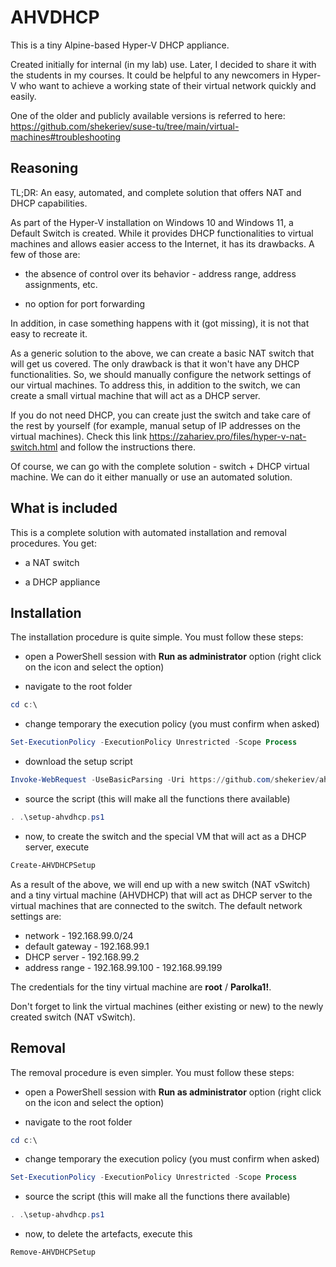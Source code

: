 # AHVDHCP

This is a tiny Alpine-based Hyper-V DHCP appliance.

Created initially for internal (in my lab) use. Later, I decided to share it with the students in my courses. It could be helpful to any newcomers in Hyper-V who want to achieve a working state of their virtual network quickly and easily.

One of the older and publicly available versions is referred to here: <https://github.com/shekeriev/suse-tu/tree/main/virtual-machines#troubleshooting>

## Reasoning

TL;DR: An easy, automated, and complete solution that offers NAT and DHCP capabilities.

As part of the Hyper-V installation on Windows 10 and Windows 11, a Default Switch is created. While it provides DHCP functionalities to virtual machines and allows easier access to the Internet, it has its drawbacks. A few of those are:

 - the absence of control over its behavior - address range, address assignments, etc.

 - no option for port forwarding

In addition, in case something happens with it (got missing), it is not that easy to recreate it.

As a generic solution to the above, we can create a basic NAT switch that will get us covered. The only drawback is that it won't have any DHCP functionalities. So, we should manually configure the network settings of our virtual machines. To address this, in addition to the switch, we can create a small virtual machine that will act as a DHCP server.

If you do not need DHCP, you can create just the switch and take care of the rest by yourself (for example, manual setup of IP addresses on the virtual machines). Check this link <https://zahariev.pro/files/hyper-v-nat-switch.html> and follow the instructions there.

Of course, we can go with the complete solution - switch + DHCP virtual machine. We can do it either manually or use an automated solution.

## What is included

This is a complete solution with automated installation and removal procedures. You get:
 - a NAT switch

 - a DHCP appliance

## Installation

The installation procedure is quite simple. You must follow these steps:

- open a PowerShell session with **Run as administrator** option (right click on the icon and select the option)

- navigate to the root folder

```powershell        
cd c:\
```

- change temporary the execution policy (you must confirm when asked)

```powershell
Set-ExecutionPolicy -ExecutionPolicy Unrestricted -Scope Process
```

- download the setup script

```powershell
Invoke-WebRequest -UseBasicParsing -Uri https://github.com/shekeriev/ahvdhcp/setup-ahvdhcp.ps1 -OutFile setup-ahvdhcp.ps1
```

- source the script (this will make all the functions there available)

```powershell
. .\setup-ahvdhcp.ps1
```

- now, to create the switch and the special VM that will act as a DHCP server, execute

```powershell
Create-AHVDHCPSetup
```

As a result of the above, we will end up with a new switch (NAT vSwitch) and a tiny virtual machine (AHVDHCP) that will act as DHCP server to the virtual machines that are connected to the switch. The default network settings are:

- network - 192.168.99.0/24
- default gateway - 192.168.99.1
- DHCP server - 192.168.99.2
- address range - 192.168.99.100 - 192.168.99.199

The credentials for the tiny virtual machine are **root** / **Parolka1!**.

Don't forget to link the virtual machines (either existing or new) to the newly created switch (NAT vSwitch).

## Removal

The removal procedure is even simpler. You must follow these steps:

- open a PowerShell session with **Run as administrator** option (right click on the icon and select the option)

- navigate to the root folder

```powershell        
cd c:\
```

- change temporary the execution policy (you must confirm when asked)

```powershell
Set-ExecutionPolicy -ExecutionPolicy Unrestricted -Scope Process
```

- source the script (this will make all the functions there available)

```powershell
. .\setup-ahvdhcp.ps1
```

- now, to delete the artefacts, execute this

```powershell
Remove-AHVDHCPSetup
```
